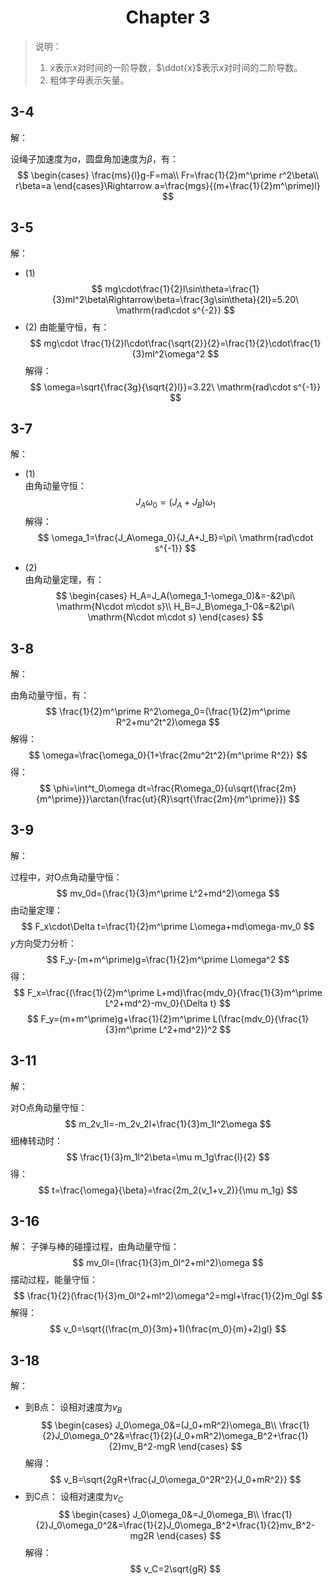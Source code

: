 # <center>Chapter 3</center>

>说明：  
>1. $\dot{x}$表示$x$对时间的一阶导数，$\ddot{x}$表示$x$对时间的二阶导数。  
>2. 粗体字母表示矢量。

## 3-4

解：

设绳子加速度为$a$，圆盘角加速度为$\beta$，有：
$$
\begin{cases}
    \frac{ms}{l}g-F=ma\\
    Fr=\frac{1}{2}m^\prime r^2\beta\\
    r\beta=a
\end{cases}\Rightarrow a=\frac{mgs}{(m+\frac{1}{2}m^\prime)l}
$$

## 3-5

解：

- (1)  
$$
mg\cdot\frac{1}{2}l\sin\theta=\frac{1}{3}ml^2\beta\Rightarrow\beta=\frac{3g\sin\theta}{2l}=5.20\ \mathrm{rad\cdot s^{-2}}
$$
- (2)
由能量守恒，有：
$$
mg\cdot \frac{1}{2}l\cdot\frac{\sqrt{2}}{2}=\frac{1}{2}\cdot\frac{1}{3}ml^2\omega^2
$$
解得：
$$
\omega=\sqrt{\frac{3g}{\sqrt{2}l}}=3.22\ \mathrm{rad\cdot s^{-1}}
$$

## 3-7

解：

- (1)  
由角动量守恒：
$$
J_A\omega_0=(J_A+J_B)\omega_1
$$
解得：
$$
\omega_1=\frac{J_A\omega_0}{J_A+J_B}=\pi\ \mathrm{rad\cdot s^{-1}}
$$

- (2)  
由角动量定理，有：
$$
\begin{cases}
    H_A=J_A(\omega_1-\omega_0)&=-&2\pi\ \mathrm{N\cdot m\cdot s}\\
    H_B=J_B\omega_1-0&=&2\pi\ \mathrm{N\cdot m\cdot s}
\end{cases}
$$

## 3-8

解：

由角动量守恒，有：
$$
\frac{1}{2}m^\prime R^2\omega_0=(\frac{1}{2}m^\prime R^2+mu^2t^2)\omega
$$
解得：
$$
\omega=\frac{\omega_0}{1+\frac{2mu^2t^2}{m^\prime R^2}}
$$
得：
$$
\phi=\int^t_0\omega dt=\frac{R\omega_0}{u\sqrt{\frac{2m}{m^\prime}}}\arctan(\frac{ut}{R}\sqrt{\frac{2m}{m^\prime}})
$$

## 3-9

解：

过程中，对O点角动量守恒：
$$
mv_0d=(\frac{1}{3}m^\prime L^2+md^2)\omega
$$
由动量定理：
$$
F_x\cdot\Delta t=\frac{1}{2}m^\prime L\omega+md\omega-mv_0
$$
$y$方向受力分析：
$$
F_y-(m+m^\prime)g=\frac{1}{2}m^\prime L\omega^2
$$
得：
$$
F_x=\frac{(\frac{1}{2}m^\prime L+md)\frac{mdv_0}{\frac{1}{3}m^\prime L^2+md^2}-mv_0}{\Delta t}
$$
$$
F_y=(m+m^\prime)g+\frac{1}{2}m^\prime L(\frac{mdv_0}{\frac{1}{3}m^\prime L^2+md^2})^2
$$

## 3-11

解：

对O点角动量守恒：
$$
m_2v_1l=-m_2v_2l+\frac{1}{3}m_1l^2\omega
$$
细棒转动时：
$$
\frac{1}{3}m_1l^2\beta=\mu m_1g\frac{l}{2}
$$
得：
$$
t=\frac{\omega}{\beta}=\frac{2m_2(v_1+v_2)}{\mu m_1g}
$$

## 3-16

解：
子弹与棒的碰撞过程，由角动量守恒：
$$
mv_0l=(\frac{1}{3}m_0l^2+ml^2)\omega
$$
摆动过程，能量守恒：
$$
\frac{1}{2}(\frac{1}{3}m_0l^2+ml^2)\omega^2=mgl+\frac{1}{2}m_0gl
$$
解得：
$$
v_0=\sqrt{(\frac{m_0}{3m}+1)(\frac{m_0}{m}+2)gl}
$$

## 3-18

解：

- 到B点：
设相对速度为$v_B$
$$
\begin{cases}
    J_0\omega_0&=(J_0+mR^2)\omega_B\\
    \frac{1}{2}J_0\omega_0^2&=\frac{1}{2}(J_0+mR^2)\omega_B^2+\frac{1}{2}mv_B^2-mgR
\end{cases}
$$
解得：
$$
v_B=\sqrt{2gR+\frac{J_0\omega_0^2R^2}{J_0+mR^2}}
$$
- 到C点：
设相对速度为$v_C$
$$
\begin{cases}
    J_0\omega_0&=J_0\omega_B\\
    \frac{1}{2}J_0\omega_0^2&=\frac{1}{2}J_0\omega_B^2+\frac{1}{2}mv_B^2-mg2R
\end{cases}
$$
解得：
$$
v_C=2\sqrt{gR}
$$
